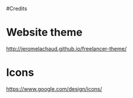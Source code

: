 #Credits


Website theme
==========
<http://jeromelachaud.github.io/freelancer-theme/>

Icons
=====
<https://www.google.com/design/icons/>
